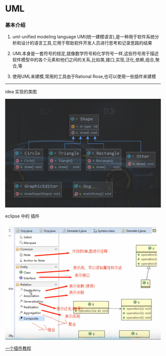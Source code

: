 # UML
### 基本介绍

1. uml-unified modeling language UMl(统一建模语言),是一种用于软件系统分析和设计的语言工具,它用于帮助软件开发人员进行思考和记录思路的结果

2. UML本身是一套符号的规定,就像数学符号和化学符号一样,这些符号用于描述软件模型中的各个元素和他们之间的关系,比如类,接口,实现,泛化,依赖,组合,聚合,等

3. 使用UML来建模,常用的工具由于Rational Rose,也可以使用一些插件来建模

---

idea 实现的类图
 
 ![](../img/QQ截图20210202131251.png)
 
 eclipse 中的 插件 
 
 ![](../img/QQ截图20210202132256.png)
 
 
 [一个插件教程](https://plantuml.com/zh/class-diagram)
 
 
 
 
 
 
 
 
 
 
 
 
 
 
 